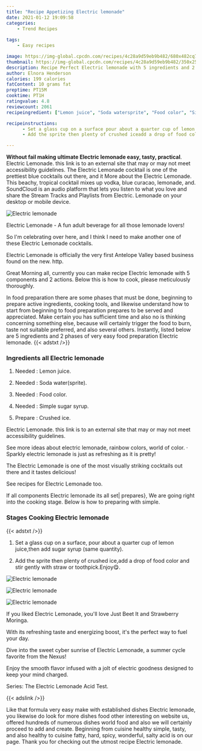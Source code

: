 ```yaml
---
title: "Recipe Appetizing Electric lemonade"
date: 2021-01-12 19:09:58
categories:
    - Trend Recipes
    
tags:
    - Easy recipes

image: https://img-global.cpcdn.com/recipes/4c28a9d59eb9b482/680x482cq70/electric-lemonade-recipe-main-photo.jpg
thumbnail: https://img-global.cpcdn.com/recipes/4c28a9d59eb9b482/350x250cq70/electric-lemonade-recipe-main-photo.jpg
description: Recipe Perfect Electric lemonade with 5 ingredients and 2 stages of easy cooking.
author: Elnora Henderson
calories: 199 calories
fatContent: 10 grams fat
preptime: PT15M
cooktime: PT1H
ratingvalue: 4.8
reviewcount: 2061
recipeingredient: ["Lemon juice", "Soda watersprite", "Food color", "Simple sugar syrup", "Crushed ice"]

recipeinstructions: 
      - Set a glass cup on a surface pour about a quarter cup of lemon juicethen add sugar syrup same quantity 
      - Add the sprite then plenty of crushed iceadd a drop of food color and stir gently with straw or toothpickEnjoy

---
```




**Without fail making ultimate Electric lemonade easy, tasty, practical**. Electric Lemonade. this link is to an external site that may or may not meet accessibility guidelines. The Electric Lemonade cocktail is one of the prettiest blue cocktails out there, and it More about the Electric Lemonade. This beachy, tropical cocktail mixes up vodka, blue curacao, lemonade, and. SoundCloud is an audio platform that lets you listen to what you love and share the Stream Tracks and Playlists from Electric. Lemonade on your desktop or mobile device.


![Electric lemonade](https://img-global.cpcdn.com/recipes/4c28a9d59eb9b482/680x482cq70/electric-lemonade-recipe-main-photo.jpg "Electric lemonade")



Electric Lemonade - A fun adult beverage for all those lemonade lovers!

So I&#39;m celebrating over here, and I think I need to make another one of these Electric Lemonade cocktails.

Electric Lemonade is officially the very first Antelope Valley based business found on the new. http.


Great Morning all, currently you can make recipe Electric lemonade with 5 components and 2 actions. Below this is how to cook, please meticulously thoroughly.

In food preparation there are some phases that must be done, beginning to prepare active ingredients, cooking tools, and likewise understand how to start from beginning to food preparation prepares to be served and appreciated. Make certain you has sufficient time and also no is thinking concerning something else, because will certainly trigger the food to burn, taste not suitable preferred, and also several others. Instantly, listed below are 5 ingredients and 2 phases of very easy food preparation Electric lemonade.
{{< adstxt />}}

### Ingredients all Electric lemonade


1. Needed  : Lemon juice.

1. Needed  : Soda water(sprite).

1. Needed  : Food color.

1. Needed  : Simple sugar syrup.

1. Prepare  : Crushed ice.


Electric Lemonade. this link is to an external site that may or may not meet accessibility guidelines.

See more ideas about electric lemonade, rainbow colors, world of color. · Sparkly electric lemonade is just as refreshing as it is pretty!

The Electric Lemonade is one of the most visually striking cocktails out there and it tastes delicious!

See recipes for Electric Lemonade too.


If all components Electric lemonade its all set| prepares}, We are going right into the cooking stage. Below is how to preparing with simple.

### Stages Cooking Electric lemonade

{{< adstxt />}}


1. Set a glass cup on a surface, pour about a quarter cup of lemon juice,then add sugar syrup (same quantity).



1. Add the sprite then plenty of crushed ice,add a drop of food color and stir gently with straw or toothpick.Enjoy😋.



![Electric lemonade](https://img-global.cpcdn.com/steps/8490a4c4aeefb7ff/160x128cq70/electric-lemonade-recipe-step-2-photo.jpg" "Electric lemonade")

![Electric lemonade](https://img-global.cpcdn.com/steps/be8ad15a2b3cdaa5/160x128cq70/electric-lemonade-recipe-step-2-photo.jpg" "Electric lemonade")

![Electric lemonade](https://img-global.cpcdn.com/steps/d0003d3c599e4e71/160x128cq70/electric-lemonade-recipe-step-2-photo.jpg" "Electric lemonade")




If you liked Electric Lemonade, you&#39;ll love Just Beet It and Strawberry Moringa.

With its refreshing taste and energizing boost, it&#39;s the perfect way to fuel your day.

Dive into the sweet cyber sunrise of Electric Lemonade, a summer cycle favorite from the Nexus!

Enjoy the smooth flavor infused with a jolt of electric goodness designed to keep your mind charged.

Series: The Electric Lemonade Acid Test.


{{< adslink />}}

Like that formula very easy make with established dishes Electric lemonade, you likewise do look for more dishes food other interesting on website us, offered hundreds of numerous dishes world food and also we will certainly proceed to add and create. Beginning from cuisine healthy simple, tasty, and also healthy to cuisine fatty, hard, spicy, wonderful, salty acid is on our page. Thank you for checking out the utmost recipe Electric lemonade.
